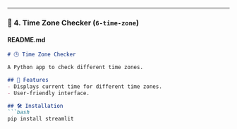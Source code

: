 
---

### **📌 4. Time Zone Checker (`6-time-zone`)**
#### **README.md**
```md
# 🕒 Time Zone Checker

A Python app to check different time zones.

## 🚀 Features
- Displays current time for different time zones.
- User-friendly interface.

## 🛠️ Installation
```bash
pip install streamlit 

